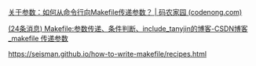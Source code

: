 [关于参数：如何从命令行向Makefile传递参数？ | 码农家园 (codenong.com)](https://www.codenong.com/6273608/)

[(24条消息) Makefile:参数传递、条件判断、include_tanyjin的博客-CSDN博客_makefile 传递参数](https://blog.csdn.net/tanyjin/article/details/66971832)

https://seisman.github.io/how-to-write-makefile/recipes.html